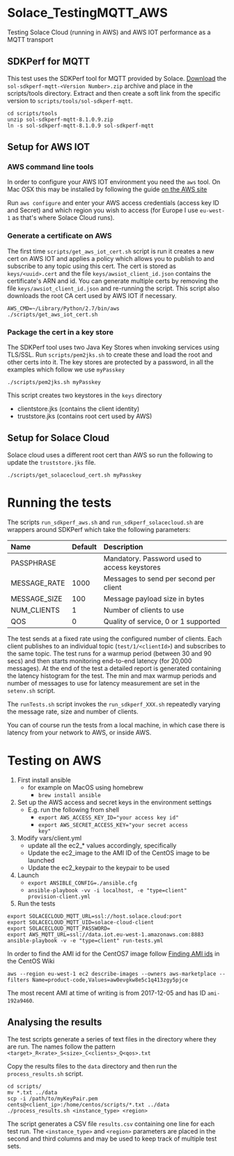 # Solace_TestingMQTT_AWS
Testing Solace Cloud (running in AWS) and AWS IOT performance as a MQTT transport 

## SDKPerf for MQTT
This test uses the SDKPerf tool for MQTT provided by Solace. [Download](http://dev.solace.com/downloads/download_sdkperf/) the `sol-sdkperf-mqtt-<Version Number>.zip` archive and place in the scripts/tools directory. Extract and then create a soft link from the specific version to `scripts/tools/sol-sdkperf-mqtt`.

```
cd scripts/tools
unzip sol-sdkperf-mqtt-8.1.0.9.zip
ln -s sol-sdkperf-mqtt-8.1.0.9 sol-sdkperf-mqtt
```


## Setup for AWS IOT
### AWS command line tools
In order to configure your AWS IOT environment you need the `aws` tool. On Mac OSX this may be installed by following the guide [on the AWS site](http://docs.aws.amazon.com/cli/latest/userguide/cli-install-macos.html)

Run `aws configure` and enter your AWS access credentials (access key ID and Secret) and which region you wish to access (for Europe I use `eu-west-1` as that's where Solace Cloud runs).

### Generate a certificate on AWS
The first time `scripts/get_aws_iot_cert.sh` script is run it creates a new cert on AWS IOT and applies a policy which allows you to publish to and subscribe to any topic using this cert. The cert is stored as `keys/<uuid>.cert` and the file `keys/awsiot_client_id.json` contains the certificate's ARN and id.
You can generate multiple certs by removing the file `keys/awsiot_client_id.json` and re-running the script.
This script also downloads the root CA cert used by AWS IOT if necessary.

```
AWS_CMD=~/Library/Python/2.7/bin/aws
./scripts/get_aws_iot_cert.sh
```

### Package the cert in a key store
The SDKPerf tool uses two Java Key Stores when invoking services using TLS/SSL.
Run `scripts/pem2jks.sh` to create these and load the root and other certs into it. The key stores are protected by a password, in all the examples which follow we use `myPasskey`

```
./scripts/pem2jks.sh myPasskey
```
This script creates two keystores in the `keys` directory

- clientstore.jks (contains the client identity)
- truststore.jks (contains root cert used by AWS)

## Setup for Solace Cloud
Solace cloud uses a different root cert than AWS so run the following to update the `truststore.jks` file.
```
./scripts/get_solacecloud_cert.sh myPasskey
```

# Running the tests
The scripts `run_sdkperf_aws.sh` and `run_sdkperf_solacecloud.sh` are wrappers around SDKPerf which take the following parameters:

| Name | Default | Description |
|:--|:--|:--|
| PASSPHRASE | | Mandatory. Password used to access keystores |
| MESSAGE_RATE | 1000 | Messages to send per second per client |
| MESSAGE_SIZE | 100 | Message payload size in bytes |
| NUM_CLIENTS | 1 | Number of clients to use |
| QOS | 0 | Quality of service, 0 or 1 supported |

The test sends at a fixed rate using the configured number of clients. Each client publishes to an individual topic (`test/1/<clientId>`) and subscribes to the same topic. The test runs for a warmup period (between 30 and 90 secs) and then starts monitoring end-to-end latency (for 20,000 messages). At the end of the test a detailed report is generated containing the latency histogram for the test.
The min and max warmup periods and number of messages to use for latency measurement are set in the `setenv.sh` script.

The `runTests.sh` script invokes the `run_sdkperf_XXX.sh` repeatedly varying the message rate, size and number of clients.

You can of course run the tests from a local machine, in which case there is latency from your network to AWS, or inside AWS.

# Testing on AWS

1. First install ansible
	 - for example on MacOS using homebrew
		- <code>brew install ansible</code>
1. Set up the AWS access and secret keys in the environment settings
    - E.g. run the following from shell
        - <code>export AWS_ACCESS_KEY_ID="your access key id"</code>
        - <code>export AWS_SECRET_ACCESS_KEY="your secret access key"</code>
1. Modify vars/client.yml
    - update all the ec2_* values accordingly, specifically
    - Update the ec2_image to the AMI ID of the CentOS image to be launched
    - Update the ec2_keypair to the keypair to be used
1. Launch
	- <code>export ANSIBLE_CONFIG=./ansible.cfg</code>
    - <code>ansible-playbook -vv -i localhost, -e "type=client" provision-client.yml</code>
1. Run the tests
	
```
export SOLACECLOUD_MQTT_URL=ssl://host.solace.cloud:port
export SOLACECLOUD_MQTT_UID=solace-cloud-client
export SOLACECLOUD_MQTT_PASSWORD=
export AWS_MQTT_URL=ssl://data.iot.eu-west-1.amazonaws.com:8883
ansible-playbook -v -e "type=client" run-tests.yml
```

In order to find the AMI id for the CentOS7 image follow [Finding AMI ids](https://wiki.centos.org/Cloud/AWS#head-cc841c2a7d874025ae24d427776e05c7447024b2) in the CentOS Wiki
```
aws --region eu-west-1 ec2 describe-images --owners aws-marketplace --filters Name=product-code,Values=aw0evgkw8e5c1q413zgy5pjce
```
The most recent AMI at time of writing is from 2017-12-05 and has ID `ami-192a9460`.

## Analysing the results
The test scripts generate a series of text files in the directory where they are run. The names follow the pattern `<target>_R<rate>_S<size>_C<clients>_Q<qos>.txt`

Copy the results files to the `data` directory and then run the `process_results.sh` script.

```
cd scripts/
mv *.txt ../data
scp -i /path/to/myKeyPair.pem cents@<client_ip>:/home/centos/scripts/*.txt ../data
./process_results.sh <instance_type> <region> 
```

The script generates a CSV file `results.csv` containing one line for each test run. The `<instance_type>` and `<region>` parameters are placed in the second and third columns and may be used to keep track of multiple test sets.

<!-- details><summary>Testing on AWS</summary>
</details -->
